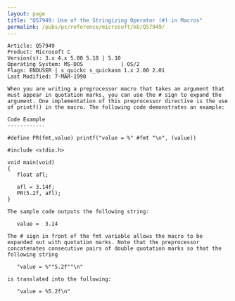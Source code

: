 ```yaml
---
layout: page
title: "Q57949: Use of the Stringizing Operator (#) in Macros"
permalink: /pubs/pc/reference/microsoft/kb/Q57949/
---
```


	Article: Q57949
	Product: Microsoft C
	Version(s): 3.x 4.x 5.00 5.10 | 5.10
	Operating System: MS-DOS            | OS/2
	Flags: ENDUSER | s_quickc s_quickasm 1.x 2.00 2.01
	Last Modified: 7-MAR-1990
	
	When you are writing a preprocessor macro that takes an argument that
	must appear in quotation marks, you can use the # sign to expand the
	argument. One implementation of this preprocessor directive is the use
	of printf() in the macro. The following code demonstrates an example:
	
	Code Example
	------------
	
	#define PR(fmt,value) printf("value = %" #fmt "\n", (value))
	
	#include <stdio.h>
	
	void main(void)
	{
	   float afl;
	
	   afl = 3.14f;
	   PR(5.2f, afl);
	}
	
	The sample code outputs the following string:
	
	   value =  3.14
	
	The # sign in front of the fmt variable allows the macro to be
	expanded out with quotation marks. Note that the preprocessor
	concatenates consecutive pairs of double quotation marks so that the
	following string
	
	   "value = %""5.2f""\n"
	
	is translated into the following:
	
	   "value = %5.2f\n"
